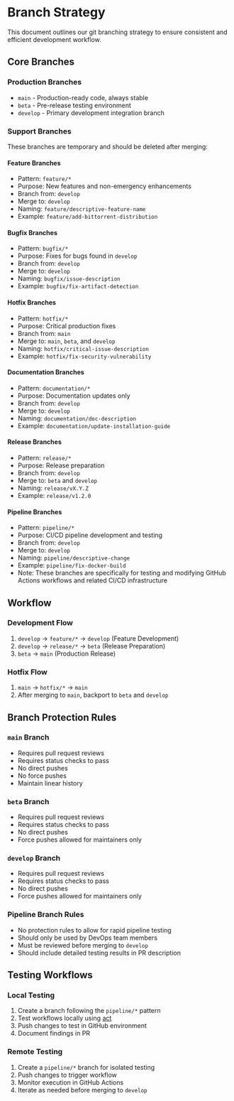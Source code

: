 # Branch Strategy

This document outlines our git branching strategy to ensure consistent and efficient development workflow.

## Core Branches

### Production Branches
- `main` - Production-ready code, always stable
- `beta` - Pre-release testing environment
- `develop` - Primary development integration branch

### Support Branches
These branches are temporary and should be deleted after merging:

#### Feature Branches
- Pattern: `feature/*`
- Purpose: New features and non-emergency enhancements
- Branch from: `develop`
- Merge to: `develop`
- Naming: `feature/descriptive-feature-name`
- Example: `feature/add-bittorrent-distribution`

#### Bugfix Branches
- Pattern: `bugfix/*`
- Purpose: Fixes for bugs found in `develop`
- Branch from: `develop`
- Merge to: `develop`
- Naming: `bugfix/issue-description`
- Example: `bugfix/fix-artifact-detection`

#### Hotfix Branches
- Pattern: `hotfix/*`
- Purpose: Critical production fixes
- Branch from: `main`
- Merge to: `main`, `beta`, and `develop`
- Naming: `hotfix/critical-issue-description`
- Example: `hotfix/fix-security-vulnerability`

#### Documentation Branches
- Pattern: `documentation/*`
- Purpose: Documentation updates only
- Branch from: `develop`
- Merge to: `develop`
- Naming: `documentation/doc-description`
- Example: `documentation/update-installation-guide`

#### Release Branches
- Pattern: `release/*`
- Purpose: Release preparation
- Branch from: `develop`
- Merge to: `beta` and `develop`
- Naming: `release/vX.Y.Z`
- Example: `release/v1.2.0`

#### Pipeline Branches
- Pattern: `pipeline/*`
- Purpose: CI/CD pipeline development and testing
- Branch from: `develop`
- Merge to: `develop`
- Naming: `pipeline/descriptive-change`
- Example: `pipeline/fix-docker-build`
- Note: These branches are specifically for testing and modifying GitHub Actions workflows and related CI/CD infrastructure

## Workflow

### Development Flow
1. `develop` → `feature/*` → `develop` (Feature Development)
2. `develop` → `release/*` → `beta` (Release Preparation)
3. `beta` → `main` (Production Release)

### Hotfix Flow
1. `main` → `hotfix/*` → `main`
2. After merging to `main`, backport to `beta` and `develop`

## Branch Protection Rules

### `main` Branch
- Requires pull request reviews
- Requires status checks to pass
- No direct pushes
- No force pushes
- Maintain linear history

### `beta` Branch
- Requires pull request reviews
- Requires status checks to pass
- No direct pushes
- Force pushes allowed for maintainers only

### `develop` Branch
- Requires pull request reviews
- Requires status checks to pass
- No direct pushes
- Force pushes allowed for maintainers only

### Pipeline Branch Rules
- No protection rules to allow for rapid pipeline testing
- Should only be used by DevOps team members
- Must be reviewed before merging to `develop`
- Should include detailed testing results in PR description

## Testing Workflows

### Local Testing
1. Create a branch following the `pipeline/*` pattern
2. Test workflows locally using [act](https://github.com/nektos/act)
3. Push changes to test in GitHub environment
4. Document findings in PR

### Remote Testing
1. Create a `pipeline/*` branch for isolated testing
2. Push changes to trigger workflow
3. Monitor execution in GitHub Actions
4. Iterate as needed before merging to `develop`